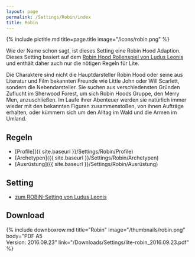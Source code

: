 ```yaml
---
layout: page
permalink: /Settings/Robin/index
title: Robin
---
```

{% include pictitle.md title=page.title image="/icons/robin.png" %}

Wie der Name schon sagt, ist dieses Setting eine Robin Hood Adaption. Dieses Setting basiert auf dem [Robin Hood Rollenspiel von Ludus Leonis](http://ludus-leonis.com/Robin/) und enthält daher auch nur die nötigen Regeln für Lite.

Die Charaktere sind nicht die Hauptdarsteller Robin Hood oder seine aus Literatur und Film bekannten Freunde wie Little John oder Will Scarlett, sondern die Nebendarsteller. Sie suchen aus verschiedensten Gründen Zuflucht im Sherwood Forest, um sich Robin Hoods Gruppe, den Merry Men, anzuschließen. Im Laufe ihrer Abenteuer werden sie natürlich immer wieder mit den bekannten Figuren zusammenstoßen, von ihnen Aufträge erhalten, oder kümmern sich um den Alltag im Wald und die Armen im Umland.

## Regeln

- [Profile]({{ site.baseurl }}/Settings/Robin/Profile)
- [Archetypen]({{ site.baseurl }}/Settings/Robin/Archetypen)
- [Ausrüstung]({{ site.baseurl }}/Settings/Robin/Ausrüstung)

## Setting

- [zum ROBiN-Setting von Ludus Leonis](http://ludus-leonis.com/Robin/)

## Download

{% include downboxrow.md title="Robin" image="/thumbnails/robin.png" body="PDF A5<br/>Version: 2016.09.23" link="/Downloads/Settings/lite-robin_2016.09.23.pdf" %}

